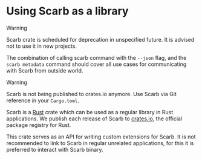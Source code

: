 # Using Scarb as a library <Badge type="warning" text="deprecated" />

> [!WARNING]
> Scarb crate is scheduled for deprecation in unspecified future.
> It is advised not to use it in new projects.
>
> The combination of calling scarb command with the `--json` flag, and the `scarb metadata` command should cover all use
> cases for communicating with Scarb from outside world.

> [!WARNING]
> Scarb is not being published to crates.io anymore.
> Use Scarb via Git reference in your `Cargo.toml`.

Scarb is a [Rust](https://rust-lang.org) crate which can be used as a regular library in Rust applications.
We publish each release of Scarb to [crates.io](https://crates.io), the official package registry for Rust.

This crate serves as an API for writing custom extensions for Scarb.
It is not recommended to link to Scarb in regular unrelated applications, for this it is preferred to interact with
Scarb binary.

